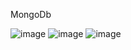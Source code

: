MongoDb

![image](https://user-images.githubusercontent.com/81648493/209083570-54df6dd0-42b2-44e7-9608-153f767c31ee.png)
![image](https://user-images.githubusercontent.com/81648493/209083596-53181b25-91ab-4fe8-a651-424486babe01.png)
![image](https://user-images.githubusercontent.com/81648493/209083612-5a1630b5-a0b2-4b00-bd91-1aad1d920d51.png)
